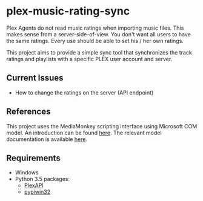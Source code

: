 # plex-music-rating-sync
Plex Agents do not read music ratings when importing music files.
This makes sense from a server-side-of-view.
You don't want all users to have the same ratings.
Every use should be able to set his / her own ratings.

This project aims to provide a simple sync tool that synchronizes the track ratings and playlists with a specific PLEX user account and server.

## Current Issues
* How to change the ratings on the server (API endpoint)

## References
This project uses the MediaMonkey scripting interface using Microsoft COM model.
An introduction can be found [here](http://www.mediamonkey.com/wiki/index.php/Introduction_to_scripting).
The relevant model documentation is available [here](http://www.mediamonkey.com/wiki/index.php/SDBApplication).

## Requirements
* Windows
* Python 3.5 packages:
    * [PlexAPI](https://pypi.org/project/PlexAPI/)
    * [pypiwin32](https://pypi.org/project/pypiwin32/)
